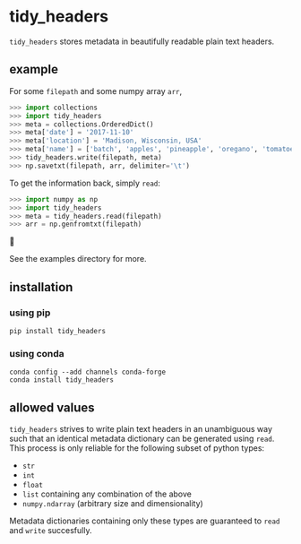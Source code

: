 # tidy_headers

`tidy_headers` stores metadata in beautifully readable plain text headers.

## example

For some `filepath` and some numpy array `arr`, 

```python
>>> import collections
>>> import tidy_headers
>>> meta = collections.OrderedDict()
>>> meta['date'] = '2017-11-10'
>>> meta['location'] = 'Madison, Wisconsin, USA'
>>> meta['name'] = ['batch', 'apples', 'pineapple', 'oregano', 'tomatoes']
>>> tidy_headers.write(filepath, meta)
>>> np.savetxt(filepath, arr, delimiter='\t')
```

To get the information back, simply `read`:

```python
>>> import numpy as np
>>> import tidy_headers
>>> meta = tidy_headers.read(filepath)
>>> arr = np.genfromtxt(filepath)
```

:tada:

See the examples directory for more.

## installation

### using pip

```
pip install tidy_headers
```

### using conda

```
conda config --add channels conda-forge
conda install tidy_headers
```

## allowed values

`tidy_headers` strives to write plain text headers in an unambiguous way such that an identical metadata dictionary can be generated using `read`. This process is only reliable for the following subset of python types:

- `str`
- `int`
- `float`
- `list` containing any combination of the above
- `numpy.ndarray` (arbitrary size and dimensionality)

Metadata dictionaries containing only these types are guaranteed to `read` and `write` succesfully.
